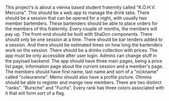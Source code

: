 This project's is about a vienna based student fraternity called "K.Ö.H.V. Mercuria". This should be a web app to manage the drink tabs. There should be a session that can be opened for a night, with usually two member bartenders. These bartenders should be able to place orders for the members of this fraternity. Every couple of months, the members will pay up. The front-end should be built with ShaDcn components. There should only be one session at a time. There should be bar tenders added to a session. And there should be estimated times on how long the bartenders work on the session. There should be a drinks collection with prices. The app must be only accessible after user login. Admins can change stuff in the payload backend. The app should have three main pages, being a price list page, information page about the current session and a member's page. The members should have first name, last name and sort of a "nickname" called "coleuranme". Memo should also have a profile picture. Ottmins should be able to register and mange new members. There are two distinct "ranks". "Bursche" and "Fuchs". Every rank has three colors associated with it that will form sort of a flag. 